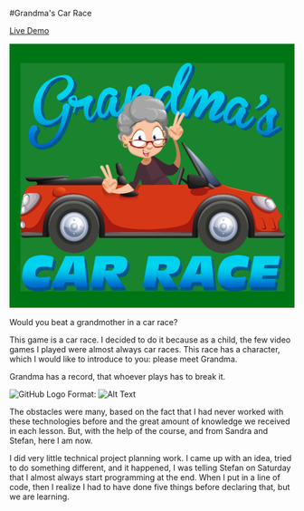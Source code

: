 #Grandma's Car Race

[Live Demo](https://andreialvarez.github.io/Grandma-s-Car-Race/)



![Logo](https://github.com/andreiAlvarez/Grandma-s-Car-Race/blob/master/Grandma's%20Car%20Race%20Logo.png)


Would you beat a grandmother in a car race?

This game is a car race. I decided to do it because as a child, the few video games I played were almost always car races. This race has a character, which I would like to introduce to you: please meet Grandma. 


Grandma has a record, that whoever plays has to break it.

![GitHub Logo](/images/logo.png)
Format: ![Alt Text](url)


The obstacles were many, based on the fact that I had never worked with these technologies before and the great amount of knowledge we received in each lesson. But, with the help of the course, and from Sandra and Stefan, here I am now. 

I did very little technical project planning work. I came up with an idea, tried to do something different, and it happened, I was telling Stefan on Saturday that I almost always start programming at the end. When I put in a line of code, then I realize I had to have done five things before declaring that, but we are learning.
